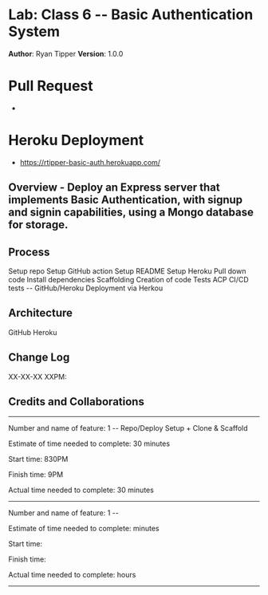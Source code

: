 # Lab: Class 6  -- Basic Authentication System


**Author**: Ryan Tipper
**Version**: 1.0.0

# Pull Request
- 

# Heroku Deployment
- https://rtipper-basic-auth.herokuapp.com/

## Overview - Deploy an Express server that implements Basic Authentication, with signup and signin capabilities, using a Mongo database for storage.


## Process
Setup repo
Setup GitHub action
Setup README
Setup Heroku
Pull down code
Install dependencies
Scaffolding
Creation of code
Tests
ACP
CI/CD tests -- GitHub/Heroku
Deployment via Herkou

## Architecture
GitHub
Heroku

## Change Log
XX-XX-XX XXPM: 

## Credits and Collaborations

------

Number and name of feature: 1 -- Repo/Deploy Setup + Clone & Scaffold

Estimate of time needed to complete: 30 minutes

Start time: 830PM

Finish time: 9PM

Actual time needed to complete: 30 minutes

------

Number and name of feature: 1 -- 

Estimate of time needed to complete:  minutes

Start time: 

Finish time: 

Actual time needed to complete:  hours

------
